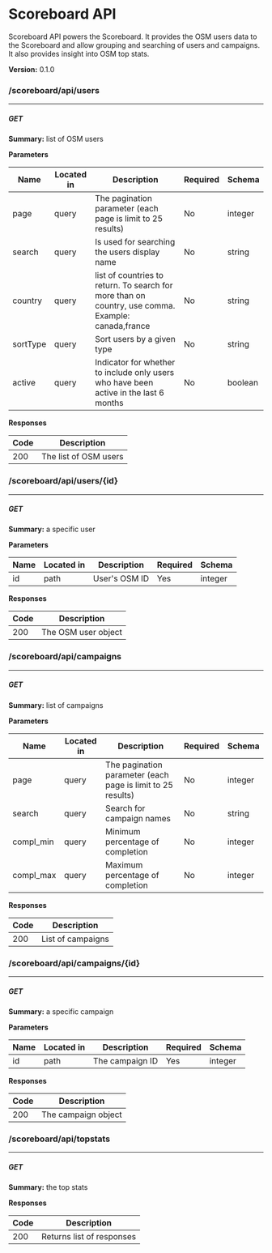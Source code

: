 Scoreboard API
==============
Scoreboard API powers the Scoreboard. It provides the OSM users data to the Scoreboard and allow grouping and searching of users and campaigns. It also provides insight into OSM top stats.


**Version:** 0.1.0

### /scoreboard/api/users
---
##### ***GET***
**Summary:** list of OSM users

**Parameters**

| Name | Located in | Description | Required | Schema |
| ---- | ---------- | ----------- | -------- | ---- |
| page | query | The pagination parameter (each page is limit to 25 results) | No | integer |
| search | query | Is used for searching the users display name | No | string |
| country | query | list of countries to return. To search for more than on country, use comma. Example: canada,france | No | string |
| sortType | query | Sort users by a given type | No | string |
| active | query | Indicator for whether to include only users who have been active in the last 6 months | No | boolean |

**Responses**

| Code | Description |
| ---- | ----------- |
| 200 | The list of OSM users |

### /scoreboard/api/users/{id}
---
##### ***GET***
**Summary:** a specific user

**Parameters**

| Name | Located in | Description | Required | Schema |
| ---- | ---------- | ----------- | -------- | ---- |
| id | path | User's OSM ID | Yes | integer |

**Responses**

| Code | Description |
| ---- | ----------- |
| 200 | The OSM user object |

### /scoreboard/api/campaigns
---
##### ***GET***
**Summary:** list of campaigns

**Parameters**

| Name | Located in | Description | Required | Schema |
| ---- | ---------- | ----------- | -------- | ---- |
| page | query | The pagination parameter (each page is limit to 25 results) | No | integer |
| search | query | Search for campaign names | No | string |
| compl_min | query | Minimum percentage of completion | No | integer |
| compl_max | query | Maximum percentage of completion | No | integer |

**Responses**

| Code | Description |
| ---- | ----------- |
| 200 | List of campaigns |

### /scoreboard/api/campaigns/{id}
---
##### ***GET***
**Summary:** a specific campaign

**Parameters**

| Name | Located in | Description | Required | Schema |
| ---- | ---------- | ----------- | -------- | ---- |
| id | path | The campaign ID | Yes | integer |

**Responses**

| Code | Description |
| ---- | ----------- |
| 200 | The campaign object |

### /scoreboard/api/topstats
---
##### ***GET***
**Summary:** the top stats

**Responses**

| Code | Description |
| ---- | ----------- |
| 200 | Returns list of responses |
